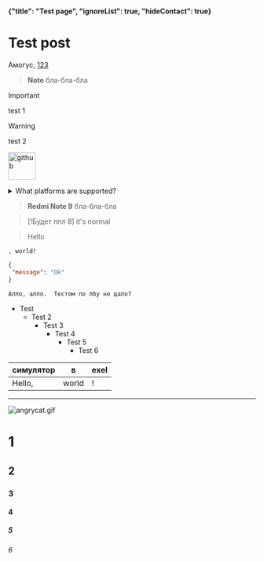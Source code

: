 #### {"title": "Test page", "ignoreList": true, "hideContact": true}
# Test post
Амогус, 
[123](https://simplykel.ru)

> **Note**
> бла-бла-бла

> [!IMPORTANT]
> test 1

> [!WARNING]
> test 2

<a href="https://github.com/simply-kel/simplykel.ru"><img alt="github" height="56" src="https://cdn.jsdelivr.net/npm/@intergrav/devins-badges@3/assets/cozy/available/github_vector.svg"></a>

<details>
<summary>What platforms are supported?</summary>

* YouTube
* SoundCloud
* Spotify
* Yandex Music
* Deezer
* Apple Music
* Flowery TTS
* Twitch streams
* Bandcamp
* Vimeo
* HTTP(s) links
    * MP3
    * FLAC
    * MP3
    * Matroska/WebM (AAC, Opus or Vorbis codecs)
    * MP4/M4A (AAC codec)
    * OGG streams (Opus, Vorbis and FLAC codecs)
    * AAC streams
    * Stream playlists (M3U and PLS)
### Configuration
Go to the "TOP SECRET!" category, or `./config/WaterPlayer/config.json` to specify tokens.<br>
For all supported urls and queries see [here](https://github.com/topi314/LavaSrc#supported-urls-and-queries)

To get your Spotify clientId & clientSecret go [here](https://developer.spotify.com/dashboard/applications)<br>
*Countries code [here](https://gist.github.com/frankkienl/a594807bf0dcd23fdb1b)

To get your Apple Music api token go [here](https://github.com/topi314/LavaSrc#apple-music)

To get your Yandex Music access token go [here](https://github.com/topi314/LavaSrc#yandex-music)


</details>

> **Redmi Note 9**
> бла-бла-бла

> [!Будет ппл 8]
> it's normal

> Hello
```txt
, world!
```

```JSON
{
 "message": "Ok"
}
```

`Алло, алло.  Тестом по лбу не дало?`

* Test
  * Test 2
    * Test 3
      * Test 4
        * Test 5
          * Test 6

симулятор | в | exel
--- | --- | ---
Hello, | world | !

<hr>

![angrycat.gif](https://cdn.kelcuprum.ru/emote/angrycat.gif)

# 1
## 2
### 3
#### 4
##### 5
###### 6
<br>
